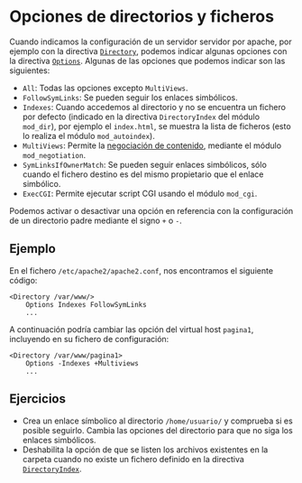# Opciones de directorios y ficheros

Cuando indicamos la configuración de un servidor servidor por apache, por ejemplo con la directiva [`Directory`](http://httpd.apache.org/docs/2.4/mod/core.html#directory), podemos indicar algunas opciones con la directiva [`Options`](http://httpd.apache.org/docs/2.4/mod/core.html#options). Algunas de las opciones que podemos indicar son las siguientes:

* `All`: Todas las opciones excepto `MultiViews`.
* `FollowSymLinks`: Se pueden seguir los enlaces simbólicos. 
* `Indexes`: Cuando accedemos al directorio y no se encuentra un fichero por defecto (indicado en la directiva `DirectoryIndex` del módulo `mod_dir`), por ejemplo el `index.html`, se muestra la lista de ficheros (esto lo realiza el módulo `mod_autoindex`).
* `MultiViews`: Permite la [negociación de contenido](http://httpd.apache.org/docs/2.4/content-negotiation.html), mediante el módulo `mod_negotiation`.
* `SymLinksIfOwnerMatch`: Se pueden seguir enlaces simbólicos, sólo cuando el fichero destino es del mismo propietario que el enlace simbólico.
* `ExecCGI`: Permite ejecutar script CGI usando el módulo `mod_cgi`.

Podemos activar o desactivar una opción en referencia con la configuración de un directorio padre mediante el signo `+` o `-`.

## Ejemplo

En el fichero `/etc/apache2/apache2.conf`, nos encontramos el siguiente código:

	<Directory /var/www/>
	    Options Indexes FollowSymLinks
	    ...

A continuación podría cambiar las opción del virtual host `pagina1`, incluyendo en su fichero de configuración:

	<Directory /var/www/pagina1>
	    Options -Indexes +Multiviews
	    ...

## Ejercicios

* Crea un enlace símbolico al directorio  `/home/usuario/` y comprueba si es posible seguirlo. Cambia las opciones del directorio para que no siga los enlaces simbólicos.
* Deshabilita la opción de que se listen los archivos existentes en la carpeta cuando no existe un fichero definido en la directiva [`DirectoryIndex`](http://httpd.apache.org/docs/2.4/mod/mod_dir.html#directoryindex).

